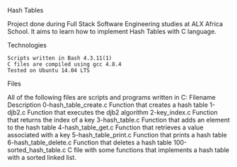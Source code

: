 
Hash Tables

Project done during Full Stack Software Engineering studies at ALX Africa School. It aims to learn how to implement Hash Tables with C language.

Technologies

    Scripts written in Bash 4.3.11(1)
    C files are compiled using gcc 4.8.4
    Tested on Ubuntu 14.04 LTS

Files

All of the following files are scripts and programs written in C:
Filename 	Description
0-hash_table_create.c 	Function that creates a hash table
1-djb2.c 	Function that executes the djb2 algorithm
2-key_index.c 	Function that returns the index of a key
3-hash_table.c 	Function that adds an element to the hash table
4-hash_table_get.c 	Function that retrieves a value associated with a key
5-hash_table_print.c 	Function that prints a hash table
6-hash_table_delete.c 	Function that deletes a hash table
100-sorted_hash_table.c 	C file with some functions that implements a hash table with a sorted linked list.
